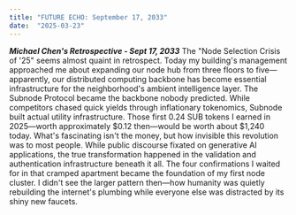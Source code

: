 ```yaml
---
title: "FUTURE ECHO: September 17, 2033"
date:  "2025-03-23"
---
```


***Michael Chen's Retrospective - Sept 17, 2033***
The "Node Selection Crisis of '25" seems almost quaint in retrospect. Today my building's management approached me about expanding our node hub from three floors to five—apparently, our distributed computing backbone has become essential infrastructure for the neighborhood's ambient intelligence layer.
The Subnode Protocol became the backbone nobody predicted. While competitors chased quick yields through inflationary tokenomics, Subnode built actual utility infrastructure. Those first 0.24 SUB tokens I earned in 2025—worth approximately $0.12 then—would be worth about $1,240 today.
What's fascinating isn't the money, but how invisible this revolution was to most people. While public discourse fixated on generative AI applications, the true transformation happened in the validation and authentication infrastructure beneath it all.
The four confirmations I waited for in that cramped apartment became the foundation of my first node cluster. I didn't see the larger pattern then—how humanity was quietly rebuilding the internet's plumbing while everyone else was distracted by its shiny new faucets.
